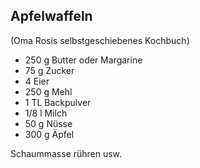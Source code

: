 ## Apfelwaffeln

(Oma Rosis selbstgeschiebenes Kochbuch)

- 250 g Butter oder Margarine
- 75 g Zucker
- 4 Eier
- 250 g Mehl
- 1 TL Backpulver
- 1/8 l Milch
- 50 g Nüsse
- 300 g Äpfel

Schaummasse rühren usw.
